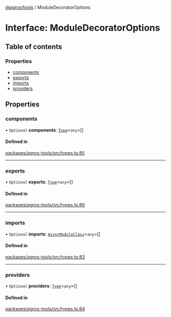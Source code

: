 [@agros/tools](../index.md) / ModuleDecoratorOptions

# Interface: ModuleDecoratorOptions

## Table of contents

### Properties

- [components](ModuleDecoratorOptions.md#components)
- [exports](ModuleDecoratorOptions.md#exports)
- [imports](ModuleDecoratorOptions.md#imports)
- [providers](ModuleDecoratorOptions.md#providers)

## Properties

### <a id="components" name="components"></a> components

• `Optional` **components**: [`Type`](../index.md#type)<`any`\>[]

#### Defined in

[packages/agros-tools/src/types.ts:85](https://github.com/agrosjs/agros/blob/8d6de45/packages/agros-tools/src/types.ts#L85)

___

### <a id="exports" name="exports"></a> exports

• `Optional` **exports**: [`Type`](../index.md#type)<`any`\>[]

#### Defined in

[packages/agros-tools/src/types.ts:86](https://github.com/agrosjs/agros/blob/8d6de45/packages/agros-tools/src/types.ts#L86)

___

### <a id="imports" name="imports"></a> imports

• `Optional` **imports**: [`AsyncModuleClass`](../index.md#asyncmoduleclass)<`any`\>[]

#### Defined in

[packages/agros-tools/src/types.ts:83](https://github.com/agrosjs/agros/blob/8d6de45/packages/agros-tools/src/types.ts#L83)

___

### <a id="providers" name="providers"></a> providers

• `Optional` **providers**: [`Type`](../index.md#type)<`any`\>[]

#### Defined in

[packages/agros-tools/src/types.ts:84](https://github.com/agrosjs/agros/blob/8d6de45/packages/agros-tools/src/types.ts#L84)
